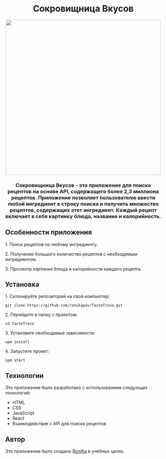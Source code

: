 <h1 align="center">Сокровищница Вкусов</h1>
<div align="center">
<a href="https://app-to-do-list-app.netlify.app/" target="_blank"><img align="center" src="https://i.ibb.co/DVg2tPM/2024-01-22-235657.png" height="500"/></a> 
</div>
<h3 align="center">Сокровищница Вкусов - это приложение для поиска рецептов на основе API, содержащего более 2,3 миллиона рецептов. Приложение позволяет пользователю ввести любой ингредиент в строку поиска и получить множество рецептов, содержащих этот ингредиент. Каждый рецепт включает в себя картинку блюда, название и калорийность.</h3>
<h2>Особенности приложения</h2>
<p>1. Поиск рецептов по любому ингредиенту.</p>
<p>2. Получение большого количества рецептов с необходимым ингредиентом.</p>
<p>3. Просмотр картинки блюда и калорийности каждого рецепта.</p>
<h2>Установка</h2>
<p>1. Склонируйте репозиторий на свой компьютер:</p>
<pre><code>git clone https://github.com/ronikapav/TasteTrove.git</code></pre>
<p>2. Перейдите в папку с проектом:</p>
<pre><code>cd TasteTrove</code></pre>
<p>3. Установите необходимые зависимости:</p>
<pre><code>npm install</code></pre>
<p>4. Запустите проект:</p>
<pre><code>npm start</code></pre>
<h2>Технологии</h2>
<p>Это приложение было разработано с использованием следующих технологий:</p>
<ul>
<li>HTML</li>
<li>CSS</li>
<li>JavaScript</li>
<li>React</li>
<li>Взаимодействие с API для поиска рецептов</li>
</ul>
<h2>Автор</h2>
Это приложение было создано <a href="https://t.me/ronikapav">RoniKa</a> в учебных целях.
